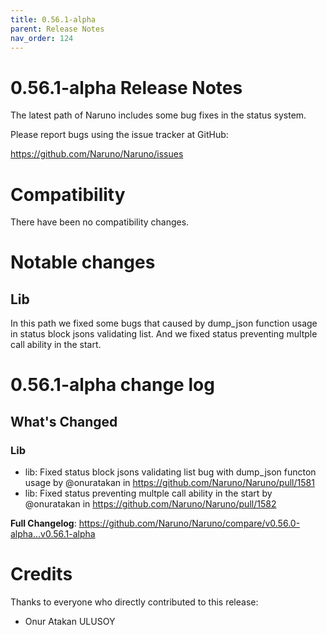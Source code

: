 ```yaml
---
title: 0.56.1-alpha
parent: Release Notes
nav_order: 124
---
```


# 0.56.1-alpha Release Notes

The latest path of Naruno includes some bug fixes in the status system.

Please report bugs using the issue tracker at GitHub:

<https://github.com/Naruno/Naruno/issues>

# Compatibility

There have been no compatibility changes.

# Notable changes

## Lib
In this path we fixed some bugs that caused by dump_json function usage in status block jsons validating list. And we fixed status preventing multple call ability in the start.

# 0.56.1-alpha change log

<!-- Release notes generated using configuration in .github/release.yml at master -->

## What's Changed
### Lib
* lib: Fixed status block jsons validating list bug with dump_json functon usage by @onuratakan in https://github.com/Naruno/Naruno/pull/1581
* lib: Fixed status preventing multple call ability in the start by @onuratakan in https://github.com/Naruno/Naruno/pull/1582


**Full Changelog**: https://github.com/Naruno/Naruno/compare/v0.56.0-alpha...v0.56.1-alpha

# Credits

Thanks to everyone who directly contributed to this release:

- Onur Atakan ULUSOY
